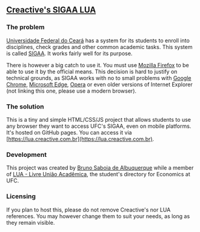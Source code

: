 ## [Creactive's SIGAA LUA](https://lua.creactive.com.br) ##

### The problem ###
[Universidade Federal do Ceará](http://ufc.br) has a system for its students to enroll into disciplines, check grades and other common academic tasks. This system is called [SIGAA](https://si3.ufc.br/). It works fairly well for its purpose. 

There is however a big catch to use it. You must use [Mozilla Firefox](https://www.mozilla.org/firefox) to be able to use it by the official means. This decision is hard to justify on technical grounds, as SIGAA works with no to small problems with [Google Chrome](https://www.google.com/chrome/browser/desktop/), [Microsoft Edge](https://www.microsoft.com/en-us/windows/microsoft-edge), [Opera](https://www.opera.com) or even older versions of Internet Explorer (not linking this one, please use a modern browser).

### The solution ###
This is a tiny and simple HTML/CSS/JS project that allows students to use any browser they want to access UFC's SIGAA, even on mobile platforms. It's hosted on GitHub pages. You can access it via [https://lua.creactive.com.br](https://lua.creactive.com.br).

### Development ###
This project was created by [Bruno Saboia de Albuquerque](https://github.com/brunosaboia) while a member of [LUA - Livre União Acadêmica](http://caeco.org), the student's directory for Economics at UFC.


### Licensing ###
If you plan to host this, please do not remove Creactive's nor LUA references. You may however change them to suit your needs, as long as they remain visible.